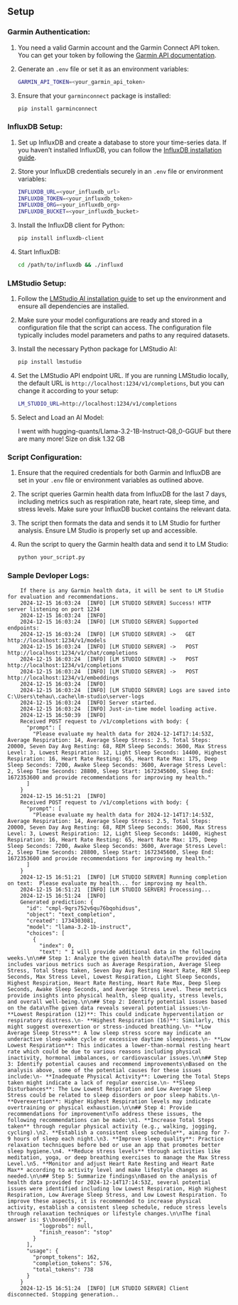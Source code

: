 ## Setup

### Garmin Authentication:

1. You need a valid Garmin account and the Garmin Connect API token. You can get your token by following the [Garmin API documentation](https://developer.garmin.com/).
2. Generate an `.env` file or set it as an environment variables:

    ```bash
    GARMIN_API_TOKEN=<your_garmin_api_token>
    ```

3. Ensure that your `garminconnect` package is installed:

    ```bash
    pip install garminconnect
    ```

### InfluxDB Setup:

1. Set up InfluxDB and create a database to store your time-series data. If you haven’t installed InfluxDB, you can follow the [InfluxDB installation guide](https://docs.influxdata.com/influxdb/v2.0/get-started/).
2. Store your InfluxDB credentials securely in an `.env` file or environment variables:

    ```bash
    INFLUXDB_URL=<your_influxdb_url>
    INFLUXDB_TOKEN=<your_influxdb_token>
    INFLUXDB_ORG=<your_influxdb_org>
    INFLUXDB_BUCKET=<your_influxdb_bucket>
    ```

3. Install the InfluxDB client for Python:

    ```bash
    pip install influxdb-client
    ```

4. Start InfluxDB:

    ```bash
    cd /path/to/influxdb && ./influxd
    ```


### LMStudio Setup:

1. Follow the [LMStudio AI installation guide](https://lmstudio.ai/) to set up the environment and ensure all dependencies are installed.
2. Make sure your model configurations are ready and stored in a configuration file that the script can access. The configuration file typically includes model parameters and paths to any required datasets.
3. Install the necessary Python package for LMStudio AI:

    ```bash
    pip install lmstudio
    ```

4. Set the LMStudio API endpoint URL. If you are running LMStudio locally, the default URL is `http://localhost:1234/v1/completions`, but you can change it according to your setup:

    ```bash
    LM_STUDIO_URL=http://localhost:1234/v1/completions
    ```
5. Select and Load an AI Model:

   I went with hugging-quants/Llama-3.2-1B-Instruct-Q8_0-GGUF but there are many more!  Size on disk 1.32 GB

### Script Configuration:

1. Ensure that the required credentials for both Garmin and InfluxDB are set in your `.env` file or environment variables as outlined above.
2. The script queries Garmin health data from InfluxDB for the last 7 days, including metrics such as respiration rate, heart rate, sleep time, and stress levels. Make sure your InfluxDB bucket contains the relevant data.
3. The script then formats the data and sends it to LM Studio for further analysis. Ensure LM Studio is properly set up and accessible.

4. Run the script to query the Garmin health data and send it to LM Studio:

    ```bash
    python your_script.py
    ```
### Sample Devloper Logs:

        If there is any Garmin health data, it will be sent to LM Studio for evaluation and recommendations.
        2024-12-15 16:03:24  [INFO] [LM STUDIO SERVER] Success! HTTP server listening on port 1234
        2024-12-15 16:03:24  [INFO]
        2024-12-15 16:03:24  [INFO] [LM STUDIO SERVER] Supported endpoints:
        2024-12-15 16:03:24  [INFO] [LM STUDIO SERVER] ->	GET  http://localhost:1234/v1/models
        2024-12-15 16:03:24  [INFO] [LM STUDIO SERVER] ->	POST http://localhost:1234/v1/chat/completions
        2024-12-15 16:03:24  [INFO] [LM STUDIO SERVER] ->	POST http://localhost:1234/v1/completions
        2024-12-15 16:03:24  [INFO] [LM STUDIO SERVER] ->	POST http://localhost:1234/v1/embeddings
        2024-12-15 16:03:24  [INFO]
        2024-12-15 16:03:24  [INFO] [LM STUDIO SERVER] Logs are saved into C:\Users\tehau\.cache\lm-studio\server-logs
        2024-12-15 16:03:24  [INFO] Server started.
        2024-12-15 16:03:24  [INFO] Just-in-time model loading active.
        2024-12-15 16:50:39  [INFO]
        Received POST request to /v1/completions with body: {
          "prompt": [
            "Please evaluate my health data for 2024-12-14T17:14:53Z, Average Respiration: 14, Average Sleep Stress: 2.5, Total Steps: 20000, Seven Day Avg Resting: 68, REM Sleep Seconds: 3600, Max Stress Level: 3, Lowest Respiration: 12, Light Sleep Seconds: 14400, Highest Respiration: 16, Heart Rate Resting: 65, Heart Rate Max: 175, Deep Sleep Seconds: 7200, Awake Sleep Seconds: 3600, Average Stress Level: 2, Sleep Time Seconds: 28800, Sleep Start: 1672345600, Sleep End: 1672353600 and provide recommendations for improving my health."
          ]
        }
        2024-12-15 16:51:21  [INFO]
        Received POST request to /v1/completions with body: {
          "prompt": [
            "Please evaluate my health data for 2024-12-14T17:14:53Z, Average Respiration: 14, Average Sleep Stress: 2.5, Total Steps: 20000, Seven Day Avg Resting: 68, REM Sleep Seconds: 3600, Max Stress Level: 3, Lowest Respiration: 12, Light Sleep Seconds: 14400, Highest Respiration: 16, Heart Rate Resting: 65, Heart Rate Max: 175, Deep Sleep Seconds: 7200, Awake Sleep Seconds: 3600, Average Stress Level: 2, Sleep Time Seconds: 28800, Sleep Start: 1672345600, Sleep End: 1672353600 and provide recommendations for improving my health."
          ]
        }
        2024-12-15 16:51:21  [INFO] [LM STUDIO SERVER] Running completion on text:  Please evaluate my health... for improving my health.
        2024-12-15 16:51:21  [INFO] [LM STUDIO SERVER] Processing...
        2024-12-15 16:51:24  [INFO]
        Generated prediction: {
          "id": "cmpl-9qrs752v6qu76bqohidsus",
          "object": "text_completion",
          "created": 1734303081,
          "model": "llama-3.2-1b-instruct",
          "choices": [
            {
              "index": 0,
              "text": " I will provide additional data in the following weeks.\n\n## Step 1: Analyze the given health data\nThe provided data includes various metrics such as Average Respiration, Average Sleep Stress, Total Steps taken, Seven Day Avg Resting Heart Rate, REM Sleep Seconds, Max Stress Level, Lowest Respiration, Light Sleep Seconds, Highest Respiration, Heart Rate Resting, Heart Rate Max, Deep Sleep Seconds, Awake Sleep Seconds, and Average Stress Level. These metrics provide insights into physical health, sleep quality, stress levels, and overall well-being.\n\n## Step 2: Identify potential issues based on the data\nThe given data reveals several potential issues:\n- **Lowest Respiration (12)**: This could indicate hyperventilation or respiratory distress.\n- **Highest Respiration (16)**: Similarly, this might suggest overexertion or stress-induced breathing.\n- **Low Average Sleep Stress**: A low sleep stress score may indicate an underactive sleep-wake cycle or excessive daytime sleepiness.\n- **Low Lowest Respiration**: This indicates a lower-than-normal resting heart rate which could be due to various reasons including physical inactivity, hormonal imbalances, or cardiovascular issues.\n\n## Step 3: Identify potential causes and recommend improvements\nBased on the analysis above, some of the potential causes for these issues include:\n- **Inadequate Physical Activity**: Lowering the Total Steps taken might indicate a lack of regular exercise.\n- **Sleep Disturbances**: The Low Lowest Respiration and Low Average Sleep Stress could be related to sleep disorders or poor sleep habits.\n- **Overexertion**: Higher Highest Respiration levels may indicate overtraining or physical exhaustion.\n\n## Step 4: Provide recommendations for improvement\nTo address these issues, the following recommendations can be made:\n1. **Increase Total Steps taken** through regular physical activity (e.g., walking, jogging, cycling).\n2. **Establish a consistent sleep schedule**, aiming for 7-9 hours of sleep each night.\n3. **Improve sleep quality**: Practice relaxation techniques before bed or use an app that promotes better sleep hygiene.\n4. **Reduce stress levels** through activities like meditation, yoga, or deep breathing exercises to manage the Max Stress Level.\n5. **Monitor and adjust Heart Rate Resting and Heart Rate Max** according to activity level and make lifestyle changes as needed.\n\n## Step 5: Summarize findings\nBased on the analysis of health data provided for 2024-12-14T17:14:53Z, several potential issues were identified including low Lowest Respiration, High Highest Respiration, Low Average Sleep Stress, and Low Lowest Respiration. To improve these aspects, it is recommended to increase physical activity, establish a consistent sleep schedule, reduce stress levels through relaxation techniques or lifestyle changes.\n\nThe final answer is: $\\boxed{0}$",
              "logprobs": null,
              "finish_reason": "stop"
            }
          ],
          "usage": {
            "prompt_tokens": 162,
            "completion_tokens": 576,
            "total_tokens": 738
          }
        }
        2024-12-15 16:51:24  [INFO] [LM STUDIO SERVER] Client disconnected. Stopping generation..




